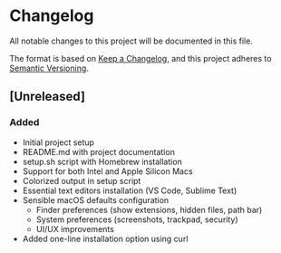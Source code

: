# Changelog

All notable changes to this project will be documented in this file.

The format is based on [Keep a Changelog](https://keepachangelog.com/en/1.0.0/),
and this project adheres to [Semantic Versioning](https://semver.org/spec/v2.0.0.html).

## [Unreleased]

### Added

- Initial project setup
- README.md with project documentation
- setup.sh script with Homebrew installation
- Support for both Intel and Apple Silicon Macs
- Colorized output in setup script
- Essential text editors installation (VS Code, Sublime Text)
- Sensible macOS defaults configuration
  - Finder preferences (show extensions, hidden files, path bar)
  - System preferences (screenshots, trackpad, security)
  - UI/UX improvements
- Added one-line installation option using curl
